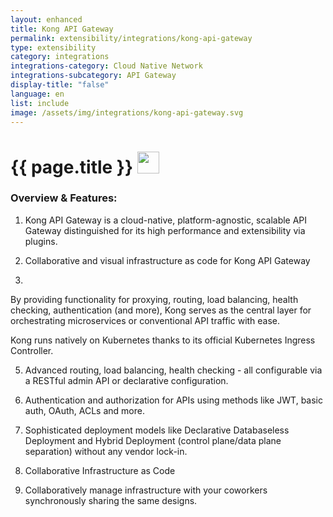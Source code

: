 ```yaml
---
layout: enhanced
title: Kong API Gateway
permalink: extensibility/integrations/kong-api-gateway
type: extensibility
category: integrations
integrations-category: Cloud Native Network
integrations-subcategory: API Gateway
display-title: "false"
language: en
list: include
image: /assets/img/integrations/kong-api-gateway.svg
---
```


<h1>{{ page.title }} <img src="{{ page.image }}" style="width: 35px; height: 35px;" /></h1>


<!-- This needs replaced with the Category property, not the sub-category.
 #### About: Kong API Gateway is a cloud-native, platform-agnostic, scalable API Gateway distinguished for its high performance and extensibility via plugins. -->

### Overview & Features:

1. Kong API Gateway is a cloud-native, platform-agnostic, scalable API Gateway distinguished for its high performance and extensibility via plugins.

2. Collaborative and visual infrastructure as code for Kong API Gateway

4. 
By providing functionality for proxying, routing, load balancing, health checking, authentication (and more), Kong serves as the central layer for orchestrating microservices or conventional API traffic with ease.



Kong runs natively on Kubernetes thanks to its official Kubernetes Ingress Controller.


5. Advanced routing, load balancing, health checking - all configurable via a RESTful admin API or declarative configuration.

6. Authentication and authorization for APIs using methods like JWT, basic auth, OAuth, ACLs and more.

7. Sophisticated deployment models like Declarative Databaseless Deployment and Hybrid Deployment (control plane/data plane separation) without any vendor lock-in.

8. Collaborative Infrastructure as Code

9. Collaboratively manage infrastructure with your coworkers synchronously sharing the same designs.

